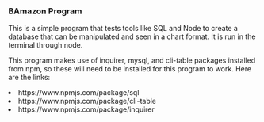<h3>BAmazon Program</h3>

<p>This is a simple program that tests tools like SQL and Node to create a database that can be manipulated and seen in a chart format. It is run in the terminal through node.<p>

<p>This program makes use of inquirer, mysql, and cli-table packages installed from npm, so these will need to be installed for this program to work. Here are the links: </p>
<li>https://www.npmjs.com/package/sql
<li>https://www.npmjs.com/package/cli-table
<li>https://www.npmjs.com/package/inquirer

